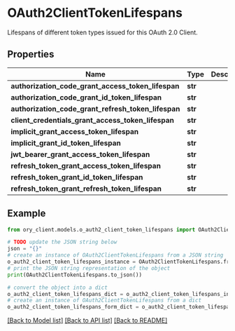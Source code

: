 # OAuth2ClientTokenLifespans

Lifespans of different token types issued for this OAuth 2.0 Client.

## Properties

Name | Type | Description | Notes
------------ | ------------- | ------------- | -------------
**authorization_code_grant_access_token_lifespan** | **str** |  | [optional] 
**authorization_code_grant_id_token_lifespan** | **str** |  | [optional] 
**authorization_code_grant_refresh_token_lifespan** | **str** |  | [optional] 
**client_credentials_grant_access_token_lifespan** | **str** |  | [optional] 
**implicit_grant_access_token_lifespan** | **str** |  | [optional] 
**implicit_grant_id_token_lifespan** | **str** |  | [optional] 
**jwt_bearer_grant_access_token_lifespan** | **str** |  | [optional] 
**refresh_token_grant_access_token_lifespan** | **str** |  | [optional] 
**refresh_token_grant_id_token_lifespan** | **str** |  | [optional] 
**refresh_token_grant_refresh_token_lifespan** | **str** |  | [optional] 

## Example

```python
from ory_client.models.o_auth2_client_token_lifespans import OAuth2ClientTokenLifespans

# TODO update the JSON string below
json = "{}"
# create an instance of OAuth2ClientTokenLifespans from a JSON string
o_auth2_client_token_lifespans_instance = OAuth2ClientTokenLifespans.from_json(json)
# print the JSON string representation of the object
print(OAuth2ClientTokenLifespans.to_json())

# convert the object into a dict
o_auth2_client_token_lifespans_dict = o_auth2_client_token_lifespans_instance.to_dict()
# create an instance of OAuth2ClientTokenLifespans from a dict
o_auth2_client_token_lifespans_form_dict = o_auth2_client_token_lifespans.from_dict(o_auth2_client_token_lifespans_dict)
```
[[Back to Model list]](../README.md#documentation-for-models) [[Back to API list]](../README.md#documentation-for-api-endpoints) [[Back to README]](../README.md)


